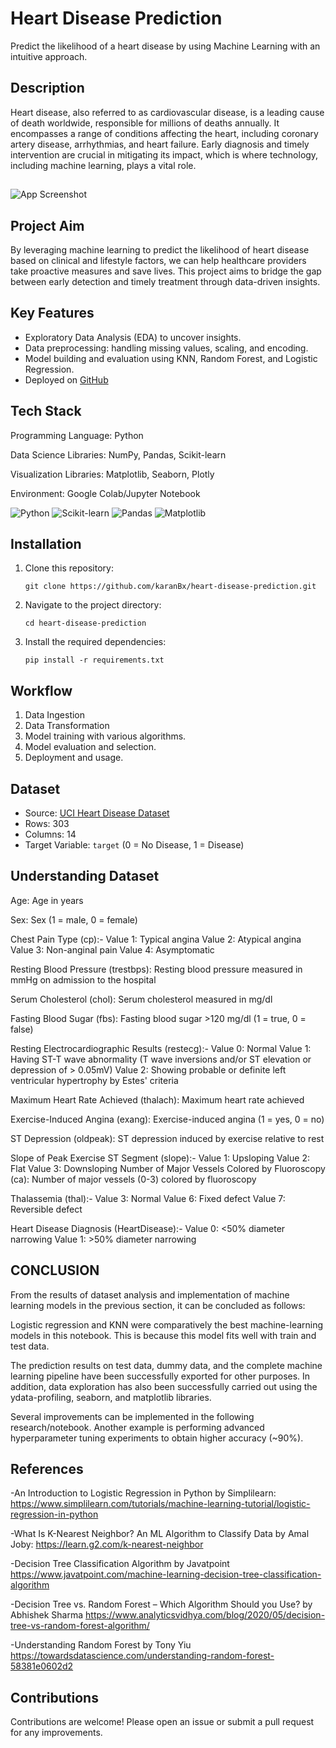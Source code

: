 
# Heart Disease Prediction

Predict the likelihood of a heart disease by using Machine Learning with an intuitive approach.

## Description


Heart disease, also referred to as cardiovascular disease, is a leading cause of death worldwide, responsible for millions of deaths annually. It encompasses a range of conditions affecting the heart, including coronary artery disease, arrhythmias, and heart failure. Early diagnosis and timely intervention are crucial in mitigating its impact, which is where technology, including machine learning, plays a vital role.
## 

![App Screenshot](https://cdn.pixabay.com/photo/2024/01/05/22/02/ai-generated-8490212_1280.jpg)



## Project Aim
By leveraging machine learning to predict the likelihood of heart disease based on clinical and lifestyle factors, we can help healthcare providers take proactive measures and save lives. This project aims to bridge the gap between early detection and timely treatment through data-driven insights.
## Key Features

- Exploratory Data Analysis (EDA) to uncover insights.
- Data preprocessing: handling missing values, scaling, and encoding.
- Model building and evaluation using KNN, Random Forest, and Logistic Regression.
- Deployed on [GitHub](https://github.com/karanBx/HeartDiseasePrediction.git) 


## Tech Stack

Programming Language:   Python

Data Science Libraries: NumPy, Pandas, Scikit-learn

Visualization Libraries: Matplotlib, Seaborn, Plotly

Environment: Google Colab/Jupyter Notebook

![Python](https://img.shields.io/badge/Python-3.8-blue)
![Scikit-learn](https://img.shields.io/badge/Scikit--learn-0.24-orange)
![Pandas](https://img.shields.io/badge/Pandas-1.3-yellow)
![Matplotlib](https://img.shields.io/badge/Matplotlib-3.4-green) 











## Installation
1. Clone this repository:
   ```
   git clone https://github.com/karanBx/heart-disease-prediction.git
   ```
2. Navigate to the project directory:
   ```
   cd heart-disease-prediction
   ```
3. Install the required dependencies:
   ```
   pip install -r requirements.txt
   ```
    
## Workflow
1. Data Ingestion
2. Data Transformation
3. Model training with various algorithms.
4. Model evaluation and selection.
5. Deployment and usage.

## Dataset
- Source: [UCI Heart Disease Dataset](https://archive.ics.uci.edu/ml/datasets/heart+Disease)
- Rows: 303
- Columns: 14
- Target Variable: `target` (0 = No Disease, 1 = Disease)


## Understanding Dataset

Age: Age in years

Sex: Sex (1 = male, 0 = female)

Chest Pain Type (cp):-
Value 1: Typical angina
Value 2: Atypical angina
Value 3: Non-anginal pain
Value 4: Asymptomatic

Resting Blood Pressure (trestbps): Resting blood pressure measured in mmHg on admission to the hospital

Serum Cholesterol (chol): Serum cholesterol measured in mg/dl

Fasting Blood Sugar (fbs): Fasting blood sugar >120 mg/dl (1 = true, 0 = false)

Resting Electrocardiographic Results (restecg):-
Value 0: Normal
Value 1: Having ST-T wave abnormality (T wave inversions and/or ST elevation or depression of > 0.05mV)
Value 2: Showing probable or definite left ventricular hypertrophy by Estes' criteria

Maximum Heart Rate Achieved (thalach): Maximum heart rate achieved

Exercise-Induced Angina (exang): Exercise-induced angina (1 = yes, 0 = no)

ST Depression (oldpeak): ST depression induced by exercise relative to rest

Slope of Peak Exercise ST Segment (slope):-
Value 1: Upsloping
Value 2: Flat
Value 3: Downsloping
Number of Major Vessels Colored by Fluoroscopy (ca): Number of major vessels (0-3) colored by fluoroscopy

Thalassemia (thal):-
Value 3: Normal
Value 6: Fixed defect
Value 7: Reversible defect

Heart Disease Diagnosis (HeartDisease):-
Value 0: <50% diameter narrowing
Value 1: >50% diameter narrowing
## CONCLUSION


From the results of dataset analysis and implementation of machine learning models in the previous section, it can be concluded as follows:

Logistic regression and KNN were comparatively the best machine-learning models in this notebook. This is because this model fits well with train and test data.

The prediction results on test data, dummy data, and the complete machine learning pipeline have been successfully exported for other purposes. In addition, data exploration has also been successfully carried out using the ydata-profiling, seaborn, and matplotlib libraries.

Several improvements can be implemented in the following research/notebook. Another example is performing advanced hyperparameter tuning experiments to obtain higher accuracy (~90%).
## References

-An Introduction to Logistic Regression in Python by Simplilearn:
https://www.simplilearn.com/tutorials/machine-learning-tutorial/logistic-regression-in-python

-What Is K-Nearest Neighbor? An ML Algorithm to Classify Data by Amal Joby:
https://learn.g2.com/k-nearest-neighbor

-Decision Tree Classification Algorithm by Javatpoint
https://www.javatpoint.com/machine-learning-decision-tree-classification-algorithm

-Decision Tree vs. Random Forest – Which Algorithm Should you Use? by Abhishek Sharma
https://www.analyticsvidhya.com/blog/2020/05/decision-tree-vs-random-forest-algorithm/

-Understanding Random Forest by Tony Yiu
https://towardsdatascience.com/understanding-random-forest-58381e0602d2
## Contributions

Contributions are welcome! Please open an issue or submit a pull request for any improvements.


